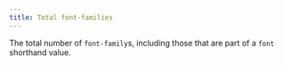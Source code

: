 ```yaml
---
title: Total font-families
---
```


The total number of `font-family`s, including those that are part of a `font` shorthand value.
